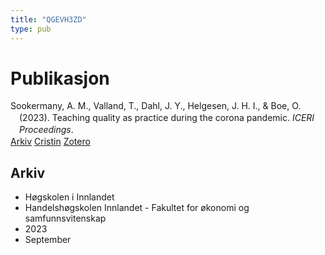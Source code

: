 ```yaml
---
title: "QGEVH3ZD"
type: pub
---
```

<h1>Publikasjon</h1>
<article id="csl-bib-container-QGEVH3ZD" class="csl-bib-container">
  <div class="csl-bib-body" style="line-height: 1.35; padding-left: 1em; text-indent:-1em;">
  <div class="csl-entry">Sookermany, A. M., Valland, T., Dahl, J. Y., Helgesen, J. H. I., &amp; Boe, O. (2023). Teaching quality as practice during the corona pandemic. <i>ICERI Proceedings</i>.</div>
</div>
  <div class="csl-bib-buttons">
    <a href="#taxonomy-article-QGEVH3ZD" class="csl-bib-button">Arkiv</a>
    <a href alt="Cristin URL" class="csl-bib-button">Cristin</a>
    <a href alt="Zotero URL" class="csl-bib-button">Zotero</a>
  </div>
  <div id="csl-bib-meta-container-QGEVH3ZD"></div>
</article>
<div id="csl-bib-meta-QGEVH3ZD" class="csl-bib-meta">
  <article id="taxonomy-article-QGEVH3ZD" class="taxonomy-article">
    <h1>Arkiv</h1>
    <ul>
      <li>Høgskolen i Innlandet</li>
      <li>Handelshøgskolen Innlandet - Fakultet for økonomi og samfunnsvitenskap</li>
      <li>2023</li>
      <li>September</li>
    </ul>
  </article>
</div>
